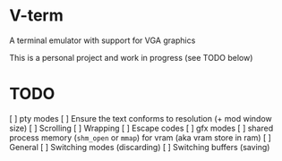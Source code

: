 # V-term
A terminal emulator with support for VGA graphics

This is a personal project and work in progress (see TODO below)
# TODO
[ ] pty modes
    [ ] Ensure the text conforms to resolution (+ mod window size)
    [ ] Scrolling
    [ ] Wrapping
    [ ] Escape codes
[ ] gfx modes
    [ ] shared process memory (`shm_open` or `mmap`) for vram (aka vram store in ram)
[ ] General
    [ ] Switching modes (discarding)
    [ ] Switching buffers (saving)
